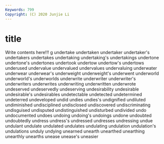 ```yaml
---
Keywords: 799
Copyright: (C) 2020 Junjie Li
---
```


# title

Write contents here!!!
g 
undertake 
undertaken 
undertaker 
undertaker's 
undertakers 
undertakes 
undertaking 
undertaking's 
undertakings
undertone 
undertone's 
undertones 
undertook 
undertow 
undertow's 
undertows 
underused 
undervalue 
undervalued
undervalues 
undervaluing 
underwater 
underwear 
underwear's 
underweight 
underweight's 
underwent 
underworld 
underworld's
underworlds 
underwrite 
underwriter 
underwriter's 
underwriters 
underwrites 
underwriting 
underwritten 
underwrote 
undeserved
undeservedly 
undeserving 
undesirability 
undesirable 
undesirable's 
undesirables 
undetectable 
undetected 
undetermined 
undeterred
undeveloped 
undid 
undies 
undies's 
undignified 
undiluted 
undiminished 
undisciplined 
undisclosed 
undiscovered
undiscriminating 
undisguised 
undisputed 
undistinguished 
undisturbed 
undivided 
undo 
undocumented 
undoes 
undoing
undoing's 
undoings 
undone 
undoubted 
undoubtedly 
undress 
undress's 
undressed 
undresses 
undressing
undue 
undulant 
undulate 
undulated 
undulates 
undulating 
undulation 
undulation's 
undulations 
unduly
undying 
unearned 
unearth 
unearthed 
unearthing 
unearthly 
unearths 
unease 
unease's 
uneasier
